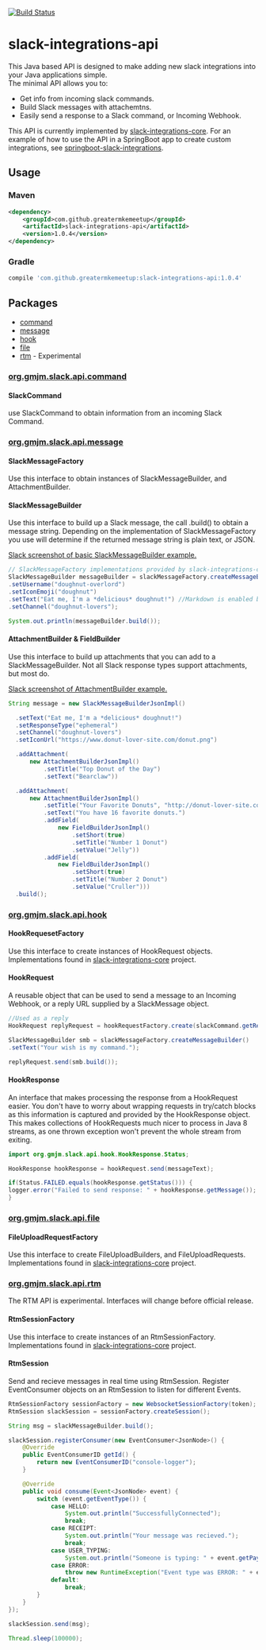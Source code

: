 [![Build Status](https://travis-ci.org/GreaterMKEMeetup/slack-integrations-api.svg?branch=master)](https://travis-ci.org/GreaterMKEMeetup/slack-integrations-api)

# slack-integrations-api

This Java based API is designed to make adding new slack integrations into your Java applications simple.  
The minimal API allows you to:
* Get info from incoming slack commands.
* Build Slack messages with attachemtns.
* Easily send a response to a Slack command, or Incoming Webhook.

This API is currently implemented by [slack-integrations-core](https://github.com/GreaterMKEMeetup/slack-integrations-core).
For an example of how to use the API in a SpringBoot app to create custom integrations, see [springboot-slack-integrations](https://github.com/GreaterMKEMeetup/springboot-slack-integrations).

## Usage
### Maven
```xml
<dependency>
    <groupId>com.github.greatermkemeetup</groupId>
    <artifactId>slack-integrations-api</artifactId>
    <version>1.0.4</version>
</dependency>
```
### Gradle
```groovy
compile 'com.github.greatermkemeetup:slack-integrations-api:1.0.4'
```

## Packages

- [command](#orggmjmslackapicommand)
- [message](#orggmjmslackapimessage)
- [hook](#orggmjmslackapihook)
- [file](#orggmjmslackapifile)
- [rtm](#orggmjmslackapirtm) - Experimental

### [org.gmjm.slack.api.command](/src/main/java/org/gmjm/slack/api/command)

#### SlackCommand
use SlackCommand to obtain information from an incoming Slack Command.


### [org.gmjm.slack.api.message](/src/main/java/org/gmjm/slack/api/message)

#### SlackMessageFactory
Use this interface to obtain instances of SlackMessageBuilder, and AttachmentBuilder.

#### SlackMessageBuilder
Use this interface to build up a Slack message, the call .build() to obtain a message string.  Depending on the implementation of SlackMessageFactory you use will determine if the returned message string is plain text, or JSON.

[Slack screenshot of basic SlackMessageBuilder example.](http://imgur.com/jM2Qa39)

```java
// SlackMessageFactory implementations provided by slack-integrations-core.
SlackMessageBuilder messageBuilder = slackMessageFactory.createMessageBuilder()
.setUsername("doughnut-overlord")
.setIconEmoji("doughnut")
.setText("Eat me, I'm a *delicious* doughnut!") //Markdown is enabled by default
.setChannel("doughnut-lovers");

System.out.println(messageBuilder.build());
```

#### AttachmentBuilder & FieldBuilder
Use this interface to build up attachments that you can add to a SlackMessageBuilder.  Not all Slack response types support attachments, but most do.

[Slack screenshot of AttachmentBuilder example.](http://imgur.com/61S01vb)

```java
String message = new SlackMessageBuilderJsonImpl()

  .setText("Eat me, I'm a *delicious* doughnut!")
  .setResponseType("ephemeral")
  .setChannel("doughnut-lovers")
  .setIconUrl("https://www.donut-lover-site.com/donut.png")

  .addAttachment(
	  new AttachmentBuilderJsonImpl()
		  .setTitle("Top Donut of the Day")
		  .setText("Bearclaw"))

  .addAttachment(
	  new AttachmentBuilderJsonImpl()
		  .setTitle("Your Favorite Donuts", "http://donut-lover-site.com/user/1234")
		  .setText("You have 16 favorite donuts.")
		  .addField(
			  new FieldBuilderJsonImpl()
				  .setShort(true)
				  .setTitle("Number 1 Donut")
				  .setValue("Jelly"))
		  .addField(
			  new FieldBuilderJsonImpl()
				  .setShort(true)
				  .setTitle("Number 2 Donut")
				  .setValue("Cruller")))
  .build();
```

### [org.gmjm.slack.api.hook](/src/main/java/org/gmjm/slack/api/hook)

#### HookRequesetFactory
Use this interface to create instances of HookRequest objects.  Implementations found in [slack-integrations-core](https://github.com/GreaterMKEMeetup/slack-integrations-core) project.

#### HookRequest
A reusable object that can be used to send a message to an Incoming Webhook, or a reply URL supplied by a SlackMessage object.

```java
//Used as a reply
HookRequest replyRequest = hookRequestFactory.create(slackCommand.getResponseUrl());

SlackMessageBuilder smb = slackMessageFactory.createMessageBuilder()
.setText("Your wish is my command.");

replyRequest.send(smb.build()); 
```

#### HookResponse
An interface that makes processing the response from a HookRequest easier.  You don't have to worry about wrapping requests in try/catch blocks as this information is captured and provided by the HookResponse object.  This makes collections of HookRequests much nicer to process in Java 8 streams, as one thrown exception won't prevent the whole stream from exiting.

```java
import org.gmjm.slack.api.hook.HookResponse.Status;

HookResponse hookResponse = hookRequest.send(messageText);

if(Status.FAILED.equals(hookResponse.getStatus())) {
logger.error("Failed to send response: " + hookResponse.getMessage());
}
```

### [org.gmjm.slack.api.file](/src/main/java/org/gmjm/slack/api/file)

#### FileUploadRequestFactory
Use this interface to create FileUploadBuilders, and FileUploadRequests. Implementations found in [slack-integrations-core](https://github.com/GreaterMKEMeetup/slack-integrations-core) project.


### [org.gmjm.slack.api.rtm](/src/main/java/org/gmjm/slack/api/rtm)

The RTM API is experimental.  Interfaces will change before official release.

#### RtmSessionFactory 
Use this interface to create instances of an RtmSessionFactory. Implementations found in [slack-integrations-core](https://github.com/GreaterMKEMeetup/slack-integrations-core) project.

#### RtmSession
Send and recieve messages in real time using RtmSession. Register EventConsumer objects on an RtmSession to listen for
different Events.

```java
RtmSessionFactory sessionFactory = new WebsocketSessionFactory(token);
RtmSession slackSession = sessionFactory.createSession();

String msg = slackMessageBuilder.build();

slackSession.registerConsumer(new EventConsumer<JsonNode>() {
	@Override
	public EventConsumerID getId() {
		return new EventConsumerID("console-logger");
	}

	@Override
	public void consume(Event<JsonNode> event) {
		switch (event.getEventType()) {
			case HELLO:
				System.out.println("SuccessfullyConnected");
				break;
			case RECEIPT:
				System.out.println("Your message was recieved.");
				break;
			case USER_TYPING:
				System.out.println("Someone is typing: " + event.getPayload().toString());
			case ERROR:
				throw new RuntimeException("Event type was ERROR: " + event.getPayload().toString());
			default:
				break;
		}
	}
});

slackSession.send(msg);

Thread.sleep(100000);
```
